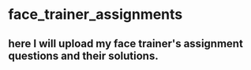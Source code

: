 # face_trainer_assignments
## here I will upload my face trainer's assignment questions and their solutions.
